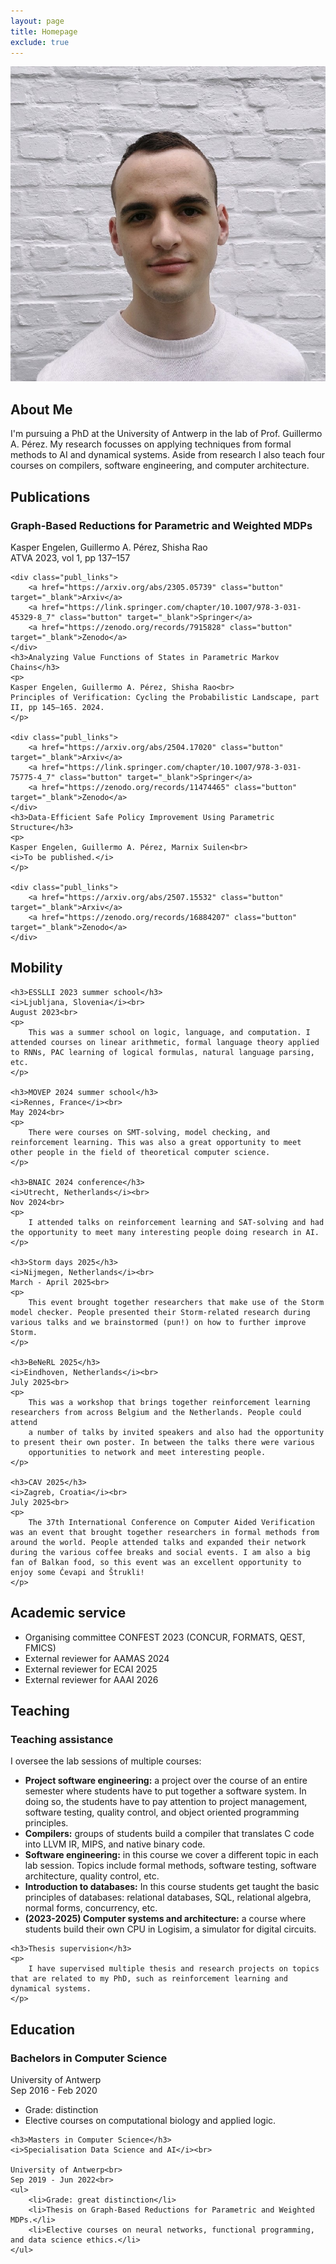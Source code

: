 ```yaml
---
layout: page
title: Homepage
exclude: true
---
```



<div class="profile-container cv-section" id="about">
    <div class="profile-picture">
        <img src="/assets/images/profile_picture_20240605.jpeg" alt="Me!">
    </div>
    <div class="about-me">
        <h2>About Me</h2>
        <p>I'm pursuing a PhD at the University of Antwerp in the lab of Prof. Guillermo A. Pérez. My research focusses on applying techniques from formal methods to AI and dynamical systems. Aside from research I also teach four courses on compilers, software engineering, and computer architecture.</p>
    </div>
</div>

<div class="cv-section publ_section">
	<h2 id="publ">Publications</h2>
	<h3>Graph-Based Reductions for Parametric and Weighted MDPs</h3>
    <p>
    Kasper Engelen, Guillermo A. Pérez, Shisha Rao<br>
    ATVA 2023, vol 1, pp 137–157
    </p>

    <div class="publ_links">
        <a href="https://arxiv.org/abs/2305.05739" class="button" target="_blank">Arxiv</a>
        <a href="https://link.springer.com/chapter/10.1007/978-3-031-45329-8_7" class="button" target="_blank">Springer</a>
        <a href="https://zenodo.org/records/7915828" class="button" target="_blank">Zenodo</a>
    </div>
    <h3>Analyzing Value Functions of States in Parametric Markov Chains</h3>
    <p>
    Kasper Engelen, Guillermo A. Pérez, Shisha Rao<br>
    Principles of Verification: Cycling the Probabilistic Landscape, part II, pp 145–165. 2024.
    </p>

    <div class="publ_links">
        <a href="https://arxiv.org/abs/2504.17020" class="button" target="_blank">Arxiv</a>
        <a href="https://link.springer.com/chapter/10.1007/978-3-031-75775-4_7" class="button" target="_blank">Springer</a>
        <a href="https://zenodo.org/records/11474465" class="button" target="_blank">Zenodo</a>
    </div>
    <h3>Data-Efficient Safe Policy Improvement Using Parametric Structure</h3>
    <p>
    Kasper Engelen, Guillermo A. Pérez, Marnix Suilen<br>
    <i>To be published.</i>
    </p>

    <div class="publ_links">
        <a href="https://arxiv.org/abs/2507.15532" class="button" target="_blank">Arxiv</a>
        <a href="https://zenodo.org/records/16884207" class="button" target="_blank">Zenodo</a>
    </div>

</div>

<div class="cv-section" id="mobility_phd">
    <h2>Mobility</h2>

    <h3>ESSLLI 2023 summer school</h3>
    <i>Ljubljana, Slovenia</i><br>
    August 2023<br>
    <p>
        This was a summer school on logic, language, and computation. I attended courses on linear arithmetic, formal language theory applied to RNNs, PAC learning of logical formulas, natural language parsing, etc.
    </p>

    <h3>MOVEP 2024 summer school</h3>
    <i>Rennes, France</i><br>
    May 2024<br>
    <p>
        There were courses on SMT-solving, model checking, and reinforcement learning. This was also a great opportunity to meet other people in the field of theoretical computer science.
    </p>

    <h3>BNAIC 2024 conference</h3>
    <i>Utrecht, Netherlands</i><br>
    Nov 2024<br>
    <p>
        I attended talks on reinforcement learning and SAT-solving and had the opportunity to meet many interesting people doing research in AI.
    </p>

    <h3>Storm days 2025</h3>
    <i>Nijmegen, Netherlands</i><br>
    March - April 2025<br>
    <p>
        This event brought together researchers that make use of the Storm model checker. People presented their Storm-related research during various talks and we brainstormed (pun!) on how to further improve Storm. 
    </p>

    <h3>BeNeRL 2025</h3>
    <i>Eindhoven, Netherlands</i><br>
    July 2025<br>
    <p>
        This was a workshop that brings together reinforcement learning researchers from across Belgium and the Netherlands. People could attend
        a number of talks by invited speakers and also had the opportunity to present their own poster. In between the talks there were various
        opportunities to network and meet interesting people.
    </p>

    <h3>CAV 2025</h3>
    <i>Zagreb, Croatia</i><br>
    July 2025<br>
    <p>
        The 37th International Conference on Computer Aided Verification was an event that brought together researchers in formal methods from around the world. People attended talks and expanded their network during the various coffee breaks and social events. I am also a big fan of Balkan food, so this event was an excellent opportunity to enjoy some Ćevapi and Štrukli!
    </p>
</div>

<div class="cv-section" id="extra_phd">
    <h2>Academic service</h2>
    <ul>
        <li>Organising committee CONFEST 2023 (CONCUR, FORMATS, QEST, FMICS)</li>
        <li>External reviewer for AAMAS 2024</li>
        <li>External reviewer for ECAI 2025</li>
        <li>External reviewer for AAAI 2026</li>
    </ul>
</div>


<div class="cv-section" id="extra_phd">
    <h2>Teaching</h2>
    <h3>Teaching assistance</h3>
     <p>
        I oversee the lab sessions of multiple courses:
        <ul>
            <li><b>Project software engineering:</b> a project over the course of an entire semester where students have to put together a software system. In doing so, the students have to pay attention to project management, software testing, quality control, and object oriented programming principles.</li>
            <li><b>Compilers:</b> groups of students build a compiler that translates C code into LLVM IR, MIPS, and native binary code.</li>
            <li><b>Software engineering:</b> in this course we cover a different topic in each lab session. Topics include formal methods, software testing, software architecture, quality control, etc.</li>
            <li><b>Introduction to databases:</b> In this course students get taught the basic principles of databases: relational databases, SQL, relational algebra, normal forms, concurrency, etc. </li>
            <li><b>(2023-2025) Computer systems and architecture:</b> a course where students build their own CPU in Logisim, a simulator for digital circuits.</li>
        </ul>
    </p>

    <h3>Thesis supervision</h3>
    <p>
        I have supervised multiple thesis and research projects on topics that are related to my PhD, such as reinforcement learning and dynamical systems.
    </p>
</div>

<div class="cv-section" id="educ">
	<h2>Education</h2>
	<h3>Bachelors in Computer Science</h3>
	University of Antwerp<br>
	Sep 2016 - Feb 2020<br>
        <ul>
        <li>Grade: distinction</li>
        <li>Elective courses on computational biology and applied logic.</li>
    </ul>

	<h3>Masters in Computer Science</h3>
	<i>Specialisation Data Science and AI</i><br>

	University of Antwerp<br>
	Sep 2019 - Jun 2022<br>
    <ul>
        <li>Grade: great distinction</li>
        <li>Thesis on Graph-Based Reductions for Parametric and Weighted MDPs.</li>
        <li>Elective courses on neural networks, functional programming, and data science ethics.</li>
    </ul>
</div>